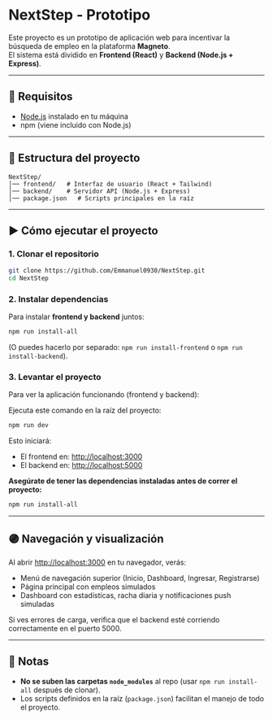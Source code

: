 # NextStep - Prototipo

Este proyecto es un prototipo de aplicación web para incentivar la búsqueda de empleo en la plataforma **Magneto**.  
El sistema está dividido en **Frontend (React)** y **Backend (Node.js + Express)**.

---

## 🚀 Requisitos
- [Node.js](https://nodejs.org/) instalado en tu máquina  
- npm (viene incluido con Node.js)

---

## 📂 Estructura del proyecto
```
NextStep/
│── frontend/   # Interfaz de usuario (React + Tailwind)
│── backend/    # Servidor API (Node.js + Express)
│── package.json   # Scripts principales en la raíz
```

---

## ▶️ Cómo ejecutar el proyecto

### 1. Clonar el repositorio
```bash
git clone https://github.com/Emmanuel0930/NextStep.git
cd NextStep
```

### 2. Instalar dependencias
Para instalar **frontend y backend** juntos:
```bash
npm run install-all
```

(O puedes hacerlo por separado: `npm run install-frontend` o `npm run install-backend`).


### 3. Levantar el proyecto
Para ver la aplicación funcionando (frontend y backend):

Ejecuta este comando en la raíz del proyecto:
```bash
npm run dev
```
Esto iniciará:
- El frontend en: [http://localhost:3000](http://localhost:3000)
- El backend en: [http://localhost:5000](http://localhost:5000)

**Asegúrate de tener las dependencias instaladas antes de correr el proyecto:**
```bash
npm run install-all
```

---

## 🟣 Navegación y visualización

Al abrir [http://localhost:3000](http://localhost:3000) en tu navegador, verás:
- Menú de navegación superior (Inicio, Dashboard, Ingresar, Registrarse)
- Página principal con empleos simulados
- Dashboard con estadísticas, racha diaria y notificaciones push simuladas

Si ves errores de carga, verifica que el backend esté corriendo correctamente en el puerto 5000.

---

## 📝 Notas
- **No se suben las carpetas `node_modules`** al repo (usar `npm run install-all` después de clonar).  
- Los scripts definidos en la raíz (`package.json`) facilitan el manejo de todo el proyecto.  
